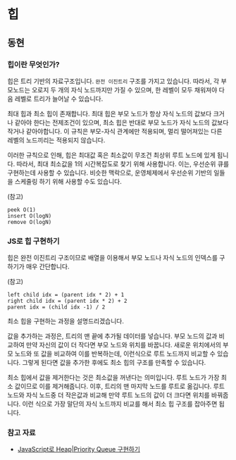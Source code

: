 # 힙

## 동현

### 힙이란 무엇인가?

힙은 트리 기반의 자료구조입니다. `완전 이진트리` 구조를 가지고 있습니다. 따라서, 각 부모노드는 오로지 두 개의 자식 노드까지만 가질 수 있으며, 한 레벨이 모두 채워져야 다음 레벨로 트리가 늘어날 수 있습니다.

최대 힙과 최소 힙이 존재합니다. 최대 힙은 부모 노드가 항상 자식 노드의 값보다 크거나 같아야 한다는 전제조건이 있으며, 최소 힙은 반대로 부모 노드가 자식 노드의 값보다 작거나 같아야합니다. 이 규칙은 부모-자식 관계에만 적용되며, 멀리 떨어져있는 다른 레벨의 노드끼리는 적용되지 않습니다.

이러한 규칙으로 인해, 힙은 최대값 혹은 최소값이 무조건 최상위 루트 노드에 있게 됩니다. 따라서, 최대 최소값을 1의 시간복잡도로 찾기 위해 사용합니다. 이는, 우선순위 큐를 구현하는데 사용할 수 있습니다. 비슷한 맥락으로, 운영체제에서 우선순위 기반의 일들을 스케줄링 하기 위해 사용할 수도 있습니다.

(참고)
```
peek O(1)
insert O(logN)
remove O(logN)
```

### JS로 힙 구현하기

힙은 완전 이진트리 구조이므로 배열을 이용해서 부모 노드나 자식 노드의 인덱스를 구하기가 매우 간단합니다.

(참고)
```
left child idx = (parent idx * 2) + 1
right child idx = (parent idx * 2) + 2
parent idx = (child idx -1) / 2
```

최소 힙을 구현하는 과정을 설명드리겠습니다.

값을 추가하는 과정은, 트리의 맨 끝에 추가될 데이터를 넣습니다. 부모 노드의 값과 비교하여 만약 자신의 값이 더 작다면 부모 노드와 위치를 바꿉니다. 새로운 위치에서의 부모 노드와 또 값을 비교하여 이를 반복하는데, 이런식으로 루트 노드까지 비교할 수 있습니다. 그렇게 된다면 값을 추가한 후에도 최소 힙의 구조를 만족할 수 있습니다.

최소 힙에서 값을 제거한다는 것은 최소값을 꺼낸다는 의미입니다. 루트 노드가 가장 최소 값이므로 이를 제거해줍니다. 이후, 트리의 맨 마지막 노드를 루트로 옮깁니다. 루트 노드와 자식 노드중 더 작은값과 비교해 만약 루트 노드의 값이 더 크다면 위치를 바꿔줍니다. 이런 식으로 가장 말단의 자식 노드까지 비교를 해서 최소 힙 구조를 잡아주면 됩니다.

### 참고 자료

- [JavaScript로 Heap|Priority Queue 구현하기](https://jun-choi-4928.medium.com/javascript%EB%A1%9C-heap-priority-queue-%EA%B5%AC%ED%98%84%ED%95%98%EA%B8%B0-8bc13bf095d9)